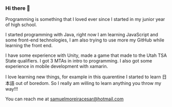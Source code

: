 ### Hi there 👋


Programming is something that I loved ever since I started in my junior year of high school.

I started programming with Java, right now I am learning JavaScript and some front-end technologies, I am also trying to use more my GitHub while learning the front end.

I have some experience with Unity, made a game that made to the Utah TSA State qualifiers. I got 3 MTAs in intro to programming. I also got some experience in mobile development with xamarin. 

I love learning new things, for example in this quarentine I started to learn 日本語 out of boredom. So I really am willing to learn anything you throw my way!!!

You can reach me at samuelmoreiracesar@hotmail.com
<!--
**Sam-Cesar/Sam-Cesar** is a ✨ _special_ ✨ repository because its `README.md` (this file) appears on your GitHub profile.

Here are some ideas to get you started:

- 🔭 I’m currently working on ...
- 🌱 I’m currently learning ...
- 👯 I’m looking to collaborate on ...
- 🤔 I’m looking for help with ...
- 💬 Ask me about ...
- 📫 How to reach me: ...
- 😄 Pronouns: ...
- ⚡ Fun fact: ...
-->
